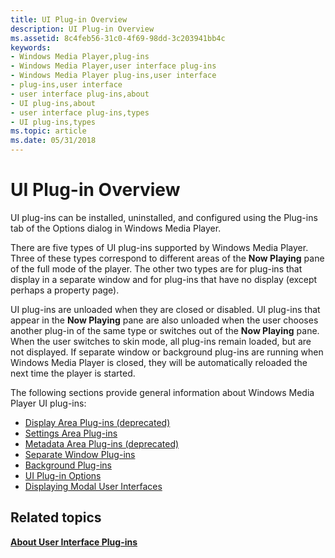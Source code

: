```yaml
---
title: UI Plug-in Overview
description: UI Plug-in Overview
ms.assetid: 8c4feb56-31c0-4f69-98dd-3c203941bb4c
keywords:
- Windows Media Player,plug-ins
- Windows Media Player,user interface plug-ins
- Windows Media Player plug-ins,user interface
- plug-ins,user interface
- user interface plug-ins,about
- UI plug-ins,about
- user interface plug-ins,types
- UI plug-ins,types
ms.topic: article
ms.date: 05/31/2018
---
```


# UI Plug-in Overview

UI plug-ins can be installed, uninstalled, and configured using the Plug-ins tab of the Options dialog in Windows Media Player.

There are five types of UI plug-ins supported by Windows Media Player. Three of these types correspond to different areas of the **Now Playing** pane of the full mode of the player. The other two types are for plug-ins that display in a separate window and for plug-ins that have no display (except perhaps a property page).

UI plug-ins are unloaded when they are closed or disabled. UI plug-ins that appear in the **Now Playing** pane are also unloaded when the user chooses another plug-in of the same type or switches out of the **Now Playing** pane. When the user switches to skin mode, all plug-ins remain loaded, but are not displayed. If separate window or background plug-ins are running when Windows Media Player is closed, they will be automatically reloaded the next time the player is started.

The following sections provide general information about Windows Media Player UI plug-ins:

-   [Display Area Plug-ins (deprecated)](display-area-plug-ins--deprecated.md)
-   [Settings Area Plug-ins](settings-area-plug-ins.md)
-   [Metadata Area Plug-ins (deprecated)](metadata-area-plug-ins--deprecated.md)
-   [Separate Window Plug-ins](separate-window-plug-ins.md)
-   [Background Plug-ins](background-plug-ins.md)
-   [UI Plug-in Options](ui-plug-in-options.md)
-   [Displaying Modal User Interfaces](displaying-modal-user-interfaces.md)

## Related topics

<dl> <dt>

[**About User Interface Plug-ins**](about-user-interface-plug-ins.md)
</dt> </dl>

 

 




